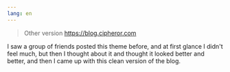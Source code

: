 ```yaml
---
lang: en
---
```

> Other version https://blog.cipheror.com

I saw a group of friends posted this theme before, and at first glance I didn't feel much, but then I thought about it and thought it looked better and better, and then I came up with this clean version of the blog.
